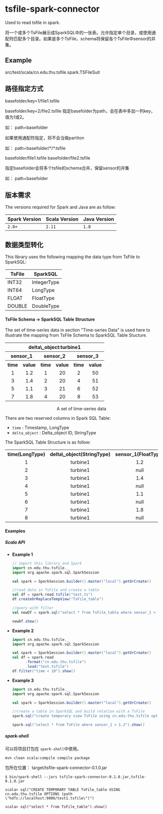 # tsfile-spark-connector

Used to read tsfile in spark.

将一个或多个TsFile展示成SparkSQL中的一张表。允许指定单个目录，或使用通配符匹配多个目录。如果是多个TsFile，schema将保留各个TsFile中sensor的并集。


## Example

src/test/scala/cn.edu.thu.tsfile.spark.TSFileSuit


## 路径指定方式


basefolder/key=1/file1.tsfile

basefolder/key=2/file2.tsfile
指定basefolder为path，会在表中多加一列key，值为1或2。

如：
path=basefolder


如果使用通配符指定，将不会当做partiton

如：
path=basefolder/\*/\*.tsfile


basefolder/file1.tsfile
basefolder/file2.tsfile

指定basefolder会将多个tsfile的schema合并，保留sensor的并集

如：
path=basefolder


## 版本需求

The versions required for Spark and Java are as follow:

| Spark Version | Scala Version | Java Version |
| ------------- | ------------- | ------------ |
| `2.0+`        | `2.11`        | `1.8`        |



## 数据类型转化

This library uses the following mapping the data type from TsFile to SparkSQL:

| TsFile 		   | SparkSQL|
| --------------| -------------- |
| INT32       		   | IntegerType    |
| INT64       		   | LongType       |
| FLOAT       		   | FloatType      |
| DOUBLE      		   | DoubleType     |


#### TsFile Schema -> SparkSQL Table Structure

The set of time-series data in section "Time-series Data" is used here to illustrate the mapping from TsFile Schema to SparkSQL Table Stucture.

<center>
<table style="text-align:center">
	<tr><th colspan="6">delta\_object:turbine1</th></tr>
	<tr><th colspan="2">sensor_1</th><th colspan="2">sensor_2</th><th colspan="2">sensor_3</th></tr>
	<tr><th>time</th><th>value</td><th>time</th><th>value</td><th>time</th><th>value</td>
	<tr><td>1</td><td>1.2</td><td>1</td><td>20</td><td>2</td><td>50</td></tr>
	<tr><td>3</td><td>1.4</td><td>2</td><td>20</td><td>4</td><td>51</td></tr>
	<tr><td>5</td><td>1.1</td><td>3</td><td>21</td><td>6</td><td>52</td></tr>
	<tr><td>7</td><td>1.8</td><td>4</td><td>20</td><td>8</td><td>53</td></tr>
</table>
<span>A set of time-series data</span>
</center>

There are two reserved columns in Spark SQL Table:

- `time` : Timestamp, LongType
- `delta_object` : Delta_object ID, StringType

The SparkSQL Table Structure is as follow:

<center>
	<table style="text-align:center">
	<tr><th>time(LongType)</th><th> delta\_object(StringType)</th><th>sensor_1(FloatType)</th><th>sensor_2(IntType)</th><th>sensor_3(IntType)</th></tr>
	<tr><td>1</td><td> turbine1 </td><td>1.2</td><td>20</td><td>null</td></tr>
	<tr><td>2</td><td> turbine1 </td><td>null</td><td>20</td><td>50</td></tr>
	<tr><td>3</td><td> turbine1 </td><td>1.4</td><td>21</td><td>null</td></tr>
	<tr><td>4</td><td> turbine1 </td><td>null</td><td>20</td><td>51</td></tr>
	<tr><td>5</td><td> turbine1 </td><td>1.1</td><td>null</td><td>null</td></tr>
	<tr><td>6</td><td> turbine1 </td><td>null</td><td>null</td><td>52</td></tr>
	<tr><td>7</td><td> turbine1 </td><td>1.8</td><td>null</td><td>null</td></tr>
	<tr><td>8</td><td> turbine1 </td><td>null</td><td>null</td><td>53</td></tr>
	</table>

</center>

#### Examples

##### Scala API

* **Example 1**

	```scala
	// import this library and Spark
	import cn.edu.thu.tsfile._
	import org.apache.spark.sql.SparkSession

	val spark = SparkSession.builder().master("local").getOrCreate()

	//read data in TsFile and create a table
	val df = spark.read.tsfile("test.ts")
	df.createOrReplaceTempView("TsFile_table")

	//query with filter
	val newDf = spark.sql("select * from TsFile_table where sensor_1 > 1.2").cache()

	newDf.show()

	```

* **Example 2**

	```scala
	import cn.edu.thu.tsfile._
    import org.apache.spark.sql.SparkSession
	
    val spark = SparkSession.builder().master("local").getOrCreate()
	val df = spark.read
	      .format("cn.edu.thu.tsfile")
	      .load("test.tsfile")
	df.filter("time < 10").show()

	```

* **Example 3**

	```scala
	import cn.edu.thu.tsfile._
    import org.apache.spark.sql.SparkSession
   	
	val spark = SparkSession.builder().master("local").getOrCreate()

	//create a table in SparkSQL and build relation with a TsFile
	spark.sql("create temporary view TsFile using cn.edu.thu.tsfile options(path = \"test.ts\")")

	spark.sql("select * from TsFile where sensor_1 > 1.2").show()

	```

##### spark-shell

可以将项目打包在 `spark-shell`中使用。

```
mvn clean scala:compile compile package
```

包所在位置：
target/tsfile-spark-connector-0.1.0.jar


```
$ bin/spark-shell --jars tsfile-spark-connector-0.1.0.jar,tsfile-0.1.0.jar

scala> sql("CREATE TEMPORARY TABLE TsFile_table USING cn.edu.thu.tsfile OPTIONS (path \"hdfs://localhost:9000/test1.tsfile\")")

scala> sql("select * from TsFile_table").show()
```
